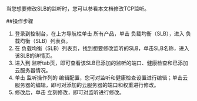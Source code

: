 当您想要修改SLB的监听时，您可以参看本文档修改TCP监听。

##操作步骤

1. 登录到控制台，在上方导航栏单击 所有产品，单击 负载均衡（SLB），进入 负载均衡（SLB）列表页。
2. 在 负载均衡（SLB）列表页，找到想要修改监听的SLB，单击SLB名称，进入该SLB的详情页。
3. 进入到 监听tab页，即可查看该SLB已添加的监听的端口、健康检查和已添加云服务器情况。
4. 单击 监听操作列的 编辑配置，您可对监听和健康检查设置进行编辑；单击云服务器的编辑，即可对添加的云服务器的端口和权重进行修改。
5. 修改后，单击 立刻修改，即可对监听进行修改。
